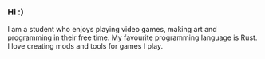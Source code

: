 ### Hi :)

I am a student who enjoys playing video games, making art and programming in their free time. My favourite programming language is Rust. I love creating mods and tools for games I play.
